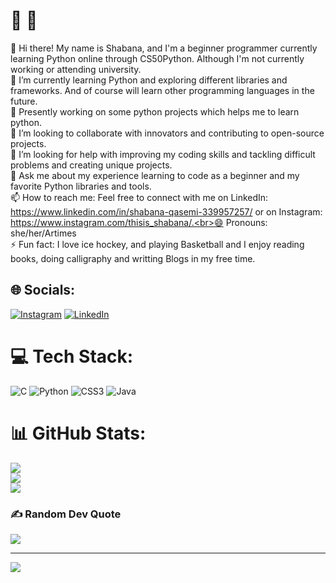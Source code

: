 # 💫 🙋
👋 Hi there! My name is Shabana, and I'm a beginner programmer currently learning Python online through CS50Python. Although I'm not currently working or attending university.<br>🌱 I’m currently learning Python and exploring different libraries and frameworks. And of course will learn other programming languages in the future.<br>🔭 Presently working on some python projects which helps me to learn python.<br>👯 I’m looking to collaborate with innovators and contributing to open-source projects.<br>🤔 I’m looking for help with improving my coding skills and tackling difficult problems and creating unique projects.<br>💬 Ask me about my experience learning to code as a beginner and my favorite Python libraries and tools.<br>📫 How to reach me: Feel free to connect with me on LinkedIn: https://www.linkedin.com/in/shabana-qasemi-339957257/ or on Instagram: https://www.instagram.com/thisis_shabana/.<br>😄 Pronouns: she/her/Artimes <br>⚡ Fun fact: I love ice hockey, and playing Basketball and I enjoy reading books, doing calligraphy and writting Blogs in my free time.


## 🌐 Socials:
[![Instagram](https://img.shields.io/badge/Instagram-%23E4405F.svg?logo=Instagram&logoColor=white)](https://instagram.com/https://www.instagram.com/thisis_shabana/) [![LinkedIn](https://img.shields.io/badge/LinkedIn-%230077B5.svg?logo=linkedin&logoColor=white)](https://linkedin.com/in/https://www.linkedin.com/in/shabana-qasemi-339957257/) 

# 💻 Tech Stack:
![C](https://img.shields.io/badge/c-%2300599C.svg?style=for-the-badge&logo=c&logoColor=white) ![Python](https://img.shields.io/badge/python-3670A0?style=for-the-badge&logo=python&logoColor=ffdd54) ![CSS3](https://img.shields.io/badge/css3-%231572B6.svg?style=for-the-badge&logo=css3&logoColor=white) ![Java](https://img.shields.io/badge/java-%23ED8B00.svg?style=for-the-badge&logo=java&logoColor=white)
# 📊 GitHub Stats:
![](https://github-readme-stats.vercel.app/api?username=Artimes-c&theme=city_light&hide_border=false&include_all_commits=true&count_private=true)<br/>
![](https://github-readme-streak-stats.herokuapp.com/?user=Artimes-c&theme=city_light&hide_border=false)<br/>
![](https://github-readme-stats.vercel.app/api/top-langs/?username=Artimes-c&theme=city_light&hide_border=false&include_all_commits=true&count_private=true&layout=compact)

### ✍️ Random Dev Quote
![](https://quotes-github-readme.vercel.app/api?type=horizontal&theme=radical)

---
[![](https://visitcount.itsvg.in/api?id=Artimes-c&icon=0&color=0)](https://visitcount.itsvg.in)
